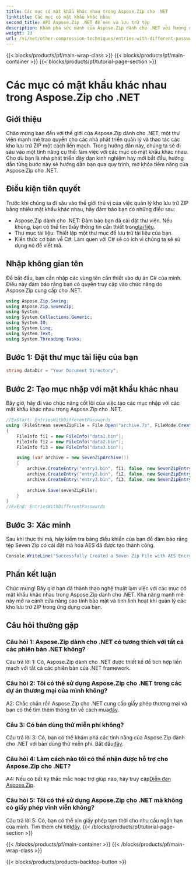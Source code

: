 ```yaml
---
title: Các mục có mật khẩu khác nhau trong Aspose.Zip cho .NET
linktitle: Các mục có mật khẩu khác nhau
second_title: API Aspose.Zip .NET để nén và lưu trữ tệp
description: Khám phá sức mạnh của Aspose.Zip dành cho .NET với hướng dẫn từng bước của chúng tôi về cách quản lý kho lưu trữ ZIP bằng các mật khẩu khác nhau. Tăng cường bảo mật và tính linh hoạt trong các ứng dụng của bạn.
weight: 13
url: /vi/net/other-compression-techniques/entries-with-different-passwords/
---
```


{{< blocks/products/pf/main-wrap-class >}}
{{< blocks/products/pf/main-container >}}
{{< blocks/products/pf/tutorial-page-section >}}

# Các mục có mật khẩu khác nhau trong Aspose.Zip cho .NET

## Giới thiệu

Chào mừng bạn đến với thế giới của Aspose.Zip dành cho .NET, một thư viện mạnh mẽ trao quyền cho các nhà phát triển quản lý và thao tác các kho lưu trữ ZIP một cách liền mạch. Trong hướng dẫn này, chúng ta sẽ đi sâu vào một tính năng cụ thể: làm việc với các mục có mật khẩu khác nhau. Cho dù bạn là nhà phát triển dày dạn kinh nghiệm hay mới bắt đầu, hướng dẫn từng bước này sẽ hướng dẫn bạn qua quy trình, mở khóa tiềm năng của Aspose.Zip cho .NET.

## Điều kiện tiên quyết

Trước khi chúng ta đi sâu vào thế giới thú vị của việc quản lý kho lưu trữ ZIP bằng nhiều mật khẩu khác nhau, hãy đảm bảo bạn có những điều sau:

-  Aspose.Zip dành cho .NET: Đảm bảo bạn đã cài đặt thư viện. Nếu không, bạn có thể tìm thấy thông tin cần thiết trong[tài liệu](https://reference.aspose.com/zip/net/).
- Thư mục tài liệu: Thiết lập một thư mục để lưu trữ tài liệu của bạn.
- Kiến thức cơ bản về C#: Làm quen với C# sẽ có ích vì chúng ta sẽ sử dụng nó để viết mã.

## Nhập không gian tên

Để bắt đầu, bạn cần nhập các vùng tên cần thiết vào dự án C# của mình. Điều này đảm bảo rằng bạn có quyền truy cập vào chức năng do Aspose.Zip cung cấp cho .NET.

```csharp
using Aspose.Zip.Saving;
using Aspose.Zip.SevenZip;
using System;
using System.Collections.Generic;
using System.IO;
using System.Linq;
using System.Text;
using System.Threading.Tasks;
```

## Bước 1: Đặt thư mục tài liệu của bạn

```csharp
string dataDir = "Your Document Directory";
```

## Bước 2: Tạo mục nhập với mật khẩu khác nhau

Bây giờ, hãy đi vào chức năng cốt lõi của việc tạo các mục nhập với các mật khẩu khác nhau trong Aspose.Zip cho .NET.

```csharp
//ExStart: EntriesWithDifferentPasswords
using (FileStream sevenZipFile = File.Open("archive.7z", FileMode.Create))
{
    FileInfo fi1 = new FileInfo("data1.bin");
    FileInfo fi2 = new FileInfo("data2.bin");
    FileInfo fi3 = new FileInfo("data3.bin");

    using (var archive = new SevenZipArchive())
    {
        archive.CreateEntry("entry1.bin", fi1, false, new SevenZipEntrySettings(new SevenZipStoreCompressionSettings(), new SevenZipAESEncryptionSettings("test1")));
        archive.CreateEntry("entry2.bin", fi2, false, new SevenZipEntrySettings(new SevenZipStoreCompressionSettings(), new SevenZipAESEncryptionSettings("test2")));
        archive.CreateEntry("entry3.bin", fi3, false, new SevenZipEntrySettings(new SevenZipStoreCompressionSettings(), new SevenZipAESEncryptionSettings("test3")));
        
        archive.Save(sevenZipFile);
    }
}
//ExEnd: EntriesWithDifferentPasswords
```

## Bước 3: Xác minh

Sau khi thực thi mã, hãy kiểm tra bảng điều khiển của bạn để đảm bảo rằng tệp Seven Zip có cài đặt mã hóa AES đã được tạo thành công.

```csharp
Console.WriteLine("Successfully Created a Seven Zip File with AES Encryption Settings");
```

## Phần kết luận

Chúc mừng! Bây giờ bạn đã thành thạo nghệ thuật làm việc với các mục có mật khẩu khác nhau trong Aspose.Zip dành cho .NET. Khả năng mạnh mẽ này mở ra cánh cửa nâng cao tính bảo mật và tính linh hoạt khi quản lý các kho lưu trữ ZIP trong ứng dụng của bạn.

## Câu hỏi thường gặp

### Câu hỏi 1: Aspose.Zip dành cho .NET có tương thích với tất cả các phiên bản .NET không?

Câu trả lời 1: Có, Aspose.Zip dành cho .NET được thiết kế để tích hợp liền mạch với tất cả các phiên bản của .NET framework.

### Câu hỏi 2: Tôi có thể sử dụng Aspose.Zip cho .NET trong các dự án thương mại của mình không?

A2: Chắc chắn rồi! Aspose.Zip cho .NET cung cấp giấy phép thương mại và bạn có thể tìm thêm thông tin về cách mua[đây](https://purchase.aspose.com/buy).

### Câu 3: Có bản dùng thử miễn phí không?

 Câu trả lời 3: Có, bạn có thể khám phá các tính năng của Aspose.Zip dành cho .NET với bản dùng thử miễn phí. Bắt đầu[đây](https://releases.aspose.com/).

### Câu hỏi 4: Làm cách nào tôi có thể nhận được hỗ trợ cho Aspose.Zip cho .NET?

 A4: Nếu có bất kỳ thắc mắc hoặc trợ giúp nào, hãy truy cập[Diễn đàn Aspose.Zip](https://forum.aspose.com/c/zip/37).

### Câu hỏi 5: Tôi có thể sử dụng Aspose.Zip cho .NET mà không có giấy phép vĩnh viễn không?

 Câu trả lời 5: Có, bạn có thể xin giấy phép tạm thời cho nhu cầu ngắn hạn của mình. Tìm thêm chi tiết[đây](https://purchase.aspose.com/temporary-license/).
{{< /blocks/products/pf/tutorial-page-section >}}

{{< /blocks/products/pf/main-container >}}
{{< /blocks/products/pf/main-wrap-class >}}

{{< blocks/products/products-backtop-button >}}
